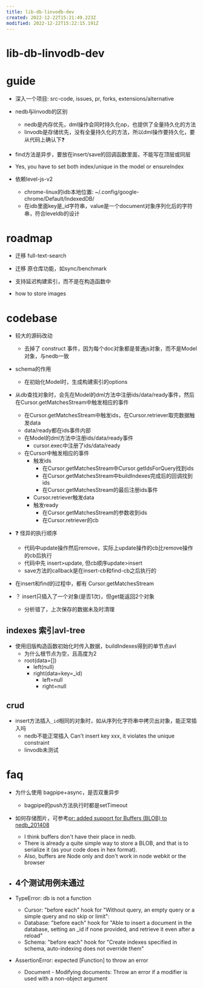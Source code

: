 ```yaml
---
title: lib-db-linvodb-dev
created: 2022-12-22T15:21:49.223Z
modified: 2022-12-22T15:22:15.191Z
---
```


# lib-db-linvodb-dev

# guide

- 深入一个项目: src-code, issues, pr, forks, extensions/alternative

- nedb与linvodb的区别
  - nedb是内存优先，dml操作会同时持久化op，也提供了全量持久化的方法
  - linvodb是存储优先，没有全量持久化的方法，所以dml操作要持久化，要从代码上确认下❓

- find方法是异步，要放在insert/save的回调函数里面，不能写在顶层或同层

- Yes, you have to set both index/unique in the model or ensureIndex

- 依赖level-js-v2
  - chrome-linux的idb本地位置: ~/.config/google-chrome/Default/IndexedDB/
  - 在idb里面key是_id字符串，value是一个document对象序列化后的字符串，符合leveldb的设计
# roadmap
- 迁移 full-text-search
- 迁移 原仓库功能，如sync/benchmark

- 支持延迟构建索引，而不是在构造函数中

- how to store images
# codebase
- 较大的源码改动
  - 去掉了 construct 事件，因为每个doc对象都是普通js对象，而不是Model对象，与nedb一致

- schema的作用
  - 在初始化Model时，生成构建索引的options

- 从db查找对象时，会先在Model的dml方法中注册ids/data/ready事件，然后在Cursor.getMatchesStream中触发相应的事件
  - 在Cursor.getMatchesStream中触发ids，在Cursor.retriever取完数据触发data
  - data/ready都在ids事件内部
  - 在Model的dml方法中注册ids/data/ready事件
    - cursor.exec中注册了ids/data/ready
  - 在Cursor中触发相应的事件
    - 触发ids
      - 在Cursor.getMatchesStream中Cursor.getIdsForQuery找到ids
      - 在Cursor.getMatchesStream中buildIndexes完成后的回调找到ids
      - 在Cursor.getMatchesStream的最后注册ids事件
    - Cursor.retriever触发data
    - 触发ready
      - 在Cursor.getMatchesStream的参数收到ids
      - 在Cursor.retriever的cb

- ❓ 怪异的执行顺序
  - 代码中update操作然后remove，实际上update操作的cb比remove操作的cb后执行
  - 代码中先 insert>update, 但cb顺序update>insert
  - save方法的callback是在insert-cb和find-cb之后执行的

- 在insert和find的过程中，都有  Cursor.getMatchesStream

- ？ insert只插入了一个对象(是否1次)，但get能返回2个对象
  - 分析错了，上次保存的数据未及时清理

## indexes 索引avl-tree

- 使用旧版构造函数初始化时传入数据，buildIndexes得到的单节点avl
  - 为什么根节点为空，且高度为2
  - root(data=[])
    - left(null)
    - right(data=key=_id)
      - left=null
      - right=null

## crud

- insert方法插入`_id`相同的对象时，如从序列化字符串中拷贝出对象，能正常插入吗
  - nedb不能正常插入 Can't insert key xxx, it violates the unique constraint
  - linvodb未测试
# faq
- 为什么使用 bagpipe+async，是否双重异步
  - bagpipe的push方法执行时都是setTimeout

- 如何存储图片，可参考[pr: added support for Buffers (BLOB) to nedb_201408](https://github.com/louischatriot/nedb/pull/167)
  - I think buffers don't have their place in nedb. 
  - There is already a quite simple way to store a BLOB, and that is to serialize it (as your code does in hex format). 
  - Also, buffers are Node only and don't work in node webkit or the browser
- ## 4个测试用例未通过
- TypeError: db is not a function
  - Cursor: "before each" hook for "Without query, an empty query or a simple query and no skip or limit":
  - Database: "before each" hook for "Able to insert a document in the database, setting an _id if none provided, and retrieve it even after a reload"
  - Schema: "before each" hook for "Create indexes specified in schema, auto-indexing does not override them"
- AssertionError: expected [Function] to throw an error
  - Document - Modifying documents: Throw an error if a modifier is used with a non-object argument
